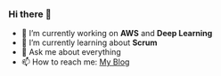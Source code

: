 ### Hi there 👋

- 🔭 I’m currently working on **AWS** and **Deep Learning**
- 🌱 I’m currently learning about **Scrum**
- 💬 Ask me about everything
- 📫 How to reach me: [My Blog](https://cuongn.com)

<!--
**cuonghapvn/cuonghapvn** is a ✨ _special_ ✨ repository because its `README.md` (this file) appears on your GitHub profile.

Here are some ideas to get you started:

- 🔭 I’m currently working on ... 
- 🌱 I’m currently learning ... 
- 👯 I’m looking to collaborate on ... 
- 🤔 I’m looking for help with ... 
- 💬 Ask me about ... 
- 📫 How to reach me: ... 
- 😄 Pronouns: ... 
- ⚡ Fun fact: ... 
-->
